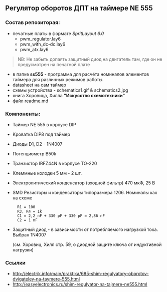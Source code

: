 ## Регулятор оборотов ДПТ на таймере NE 555

### Состав репозиторая:

- печатные платы в формате *SpritLayout 6.0*
	- pwm_regulator.lay6
	- pwm_with_dc-dc.lay6
	- pwm_atx.lay6

	
> NB: Не забыть допаять защитный диод на двигатель там, 
> где он не предусмотрен на печатной плате
	
	
- в папке **ss555** - программа для расчёта номиналов элементов таймера для различных режимов работы.
- datasheet на сам таймер
- схемы устройства - schematics1.gif & schematics2.jpg
- книга Хоровица, Хилла **"Искусство схемотехники"**
- файл readme.md

### Компоненты:

- Таймер NE 555 в корпусе DIP
- Кроватка DIP8 под таймер
- Диоды D1, D2 - 1N4007
- Потенциометр B50k
- Транзистор IRFZ44N в корпусе TO-220
- Клеммные колодки 5 мм - 2 шт.
- Электролитический конденсатор (входной фильтр) 470 мкФ, 25 В
- SMD Резисторы и конденсаторы типоразмера 1206. Номиналы как на схеме


		R1 = 100
		R3, R4 = 1k
		C1 = 2,2 nF + 330 pF + 330 pF = 2,86 nF
		C2 = 1 nF
	
- Защитный диод - в зависимости от потребляемого нагрузкой тока. Выбран 1N4007

    (см. Хоровиц, Хилл стр. 59, о диодной защите ключа от индуктивной нагрузки)


### Ссылки

- http://electrik.info/main/praktika/685-shim-regulyatory-oborotov-dvigateley-na-taymere-555.html
- http://easyelectronics.ru/shim-regulyator-na-tajmere-ne555.html

